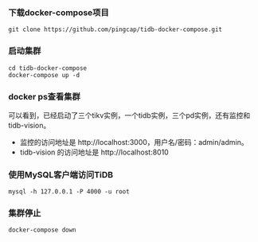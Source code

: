 ### 下载docker-compose项目
```shell
git clone https://github.com/pingcap/tidb-docker-compose.git
```

### 启动集群
```shell
cd tidb-docker-compose 
docker-compose up -d
```
### docker ps查看集群

可以看到，已经启动了三个tikv实例，一个tidb实例，三个pd实例，还有监控和tidb-vision。
- 监控的访问地址是 http://localhost:3000，用户名/密码：admin/admin。
- tidb-vision 的访问地址是 http://localhost:8010

### 使用MySQL客户端访问TiDB
```shell
mysql -h 127.0.0.1 -P 4000 -u root
```
### 集群停止
```shell
docker-compose down
```
